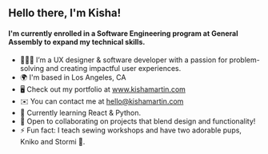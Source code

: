 ## Hello there, I'm Kisha!

#### I'm currently enrolled in a Software Engineering program at General Assembly to expand my technical skills.

- 👩🏽‍💻 I’m a UX designer & software developer with a passion for problem-solving and creating impactful user experiences.
- 🌍 I'm based in Los Angeles, CA
- 🖥️ Check out my portfolio at www.kishamartin.com
- ✉️ You can contact me at hello@kishamartin.com
- 🧠 Currently learning React & Python.
- 🤝 Open to collaborating on projects that blend design and functionality!
- ⚡ Fun fact: I teach sewing workshops and have two adorable pups, Kniko and Stormi 🐶.
